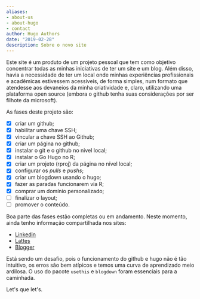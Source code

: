 ```yaml
---
aliases:
- about-us
- about-hugo
- contact
author: Hugo Authors
date: "2019-02-28"
description: Sobre o novo site
---
```


Este site é um produto de um projeto pessoal que tem como objetivo concentrar todas as minhas iniciativas de ter um site e um blog. Além disso, havia a necessidade de ter um local onde minhas experiências profissionais e acadêmicas estivessem acessíveis, de forma simples, num formato que atendesse aos devaneios da minha criatividade e, claro, utilizando uma plataforma open source (embora o github tenha suas considerações por ser filhote da microsoft).

As fases deste projeto são:

-   [x] criar um github;
-   [x] habilitar uma chave SSH;
-   [x] vincular a chave SSH ao Github;
-   [x] criar um página no github;
-   [x] instalar o git e o github no nivel local;
-   [x] instalar o Go Hugo no R;
-   [x] criar um projeto (rproj) da página no nível local;
-   [x] configurar os *pulls* e *pushs*;
-   [x] criar um blogdown usando o hugo;
-   [x] fazer as paradas funcionarem via R;
-   [x] comprar um domínio personalizado;
-   [ ] finalizar o layout;
-   [ ] promover o conteúdo.

Boa parte das fases estão completas ou em andamento. Neste momento, ainda tenho informação compartilhada nos sites:

-   [Linkedin](https://www.linkedin.com/in/denis-or/)
-   [Lattes](http://lattes.cnpq.br/7838408308841051)
-   [Blogger](https://catoper.blogspot.com)

Está sendo um desafio, pois o funcionamento do github e hugo não é tão intuitivo, os erros são bem atípicos e temos uma curva de aprendizado meio ardilosa. O uso do pacote `usethis` e `blogdown` foram essenciais para a caminhada.

Let's que let's.
